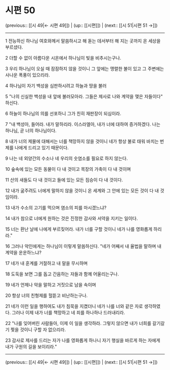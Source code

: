 # 시편 50

(previous:: [[시 49|← 시편 49]]) | (up:: [[시편]]) | (next:: [[시 51|시편 51 →]])

***




1 
전능하신 하나님 여호와께서 말씀하시고 해 돋는 데서부터 해 지는 곳까지 온 세상을 부르셨다. 



2 
더할 수 없이 아름다운 시온에서 하나님이 빛을 비추시는구나. 



3 
우리 하나님이 오실 때 잠잠하지 않을 것이니 그 앞에는 맹렬한 불이 있고 그 주변에는 사나운 폭풍이 있으리라. 



4 
하나님이 자기 백성을 심판하시려고 하늘과 땅을 불러 



5 
"나의 신실한 백성을 내 앞에 불러모아라. 그들은 제사로 나와 계약을 맺은 자들이다" 하신다. 



6 
하늘이 하나님의 의를 선포하니 그가 친히 재판장이 되심이라. 



7 
"내 백성아, 들어라. 내가 말하리라. 이스라엘아, 내가 너에 대하여 증거하겠다. 나는 하나님, 곧 너의 하나님이다. 



8 
내가 너의 제물에 대해서는 너를 책망하지 않을 것이니 네가 항상 불로 태워 바치는 번제를 나에게 드리고 있기 때문이다. 



9 
나는 네 외양간의 수소나 네 우리의 숫염소를 필요로 하지 않는다. 



10 
숲속에 있는 모든 동물이 다 내 것이고 목장의 가축이 다 내 것이며 



11 
산의 새들도 다 내 것이고 들에 있는 모든 짐승이 다 내 것이다. 



12 
내가 굶주려도 너에게 말하지 않을 것이니 온 세계와 그 안에 있는 모든 것이 다 내 것임이라. 



13 
내가 수소의 고기를 먹으며 염소의 피를 마시겠느냐? 



14 
내가 참으로 너에게 원하는 것은 진정한 감사와 서약을 지키는 일이다. 



15 
너는 환난 날에 나에게 부르짖어라. 내가 너를 구할 것이니 네가 나를 영화롭게 하리라." 



16 
그러나 악인에게는 하나님이 이렇게 말씀하신다. "네가 어째서 내 율법을 말하며 내 계약을 운운하느냐? 



17 
네가 내 훈계를 거절하고 내 말을 무시하며 



18 
도둑을 보면 그를 돕고 간음하는 자들과 함께 어울리는구나. 



19 
네가 언제나 악을 말하고 거짓으로 남을 속이며 



20 
항상 너의 친형제를 헐뜯고 비난하는구나. 



21 
네가 이런 일을 행하여도 내가 침묵을 지켰더니 네가 나를 너와 같은 자로 생각하였다. 그러나 이제 내가 너를 책망하고 네 죄를 하나하나 드러내리라. 



22 
"나를 잊어버린 사람들아, 이제 이 일을 생각하라. 그렇지 않으면 내가 너희를 갈기갈기 찢을 것이니 구할 자 없으리라. 



23 
감사로 제사를 드리는 자가 나를 영화롭게 하나니 자기 행실을 바르게 하는 자에게 내가 구원의 길을 보이리라."

***

(previous:: [[시 49|← 시편 49]]) | (up:: [[시편]]) | (next:: [[시 51|시편 51 →]])

